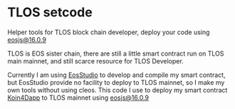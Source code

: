 # TLOS setcode
Helper tools for TLOS block chain developer, deploy your code using eosjs@16.0.9

TLOS is EOS sister chain, there are still a little smart contract run on TLOS main mainnet, and still scarce resource for TLOS Developer.

Currently I am using <a href="www.eosstudio.io">EosStudio</a> to develop and compile my smart contract, but EosStudio provide no facility to deploy to TLOS mainnet, so I make my own tools without using cleos. This code I use to deploy my smart contract <a href="koin4dapp.appspot.com">Koin4Dapp</a> to TLOS mainnet using eosjs@16.0.9
